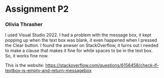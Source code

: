 # Assignment P2
### Olivia Thrasher
I used Visual Studio 2022. I had a problem with the message box, it kept popping up when the text box was blank, it even happened when I pressed the Clear button. I found the anwser on StackOverflow, it turns out I needed to make a clause that makes it fine for white spaces to be in the text box. So, it works fine now.

This is the website: https://stackoverflow.com/questions/6156458/check-if-textbox-is-empty-and-return-messagebox
